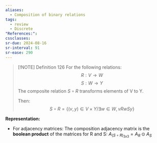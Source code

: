 ```yaml
---
aliases:
  - Composition of binary relations
tags:
  - review
  - Discrete
"References:": 
cssclasses:
sr-due: 2024-08-16
sr-interval: 91
sr-ease: 290
---
```


> [!NOTE] Definition 126 
> For the following relations: 
> $$
>  R: V\rightarrow W
>  $$
> $$
>  S: W\rightarrow Y
>  $$
> The composite relation $S\circ R$ transforms elements of V to Y. 
> 
> Then: 
> $$
> S\circ R = \{(v,y)\in V\times Y / \exists w \in W,vRwSy\}
> $$

**Representation:**
+ For adjacency matrices: The composition adjacency matrix is the **boolean product** of the matrices for R and S: $A_{(S\circ R)_{3x3}} = A_R \odot A_S$ 




